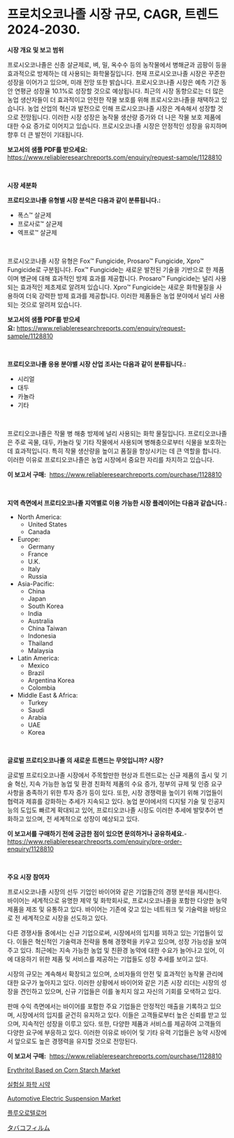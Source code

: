 <p><h1>프로치오코나졸 시장 규모, CAGR, 트렌드 2024-2030.</h1></p><p><strong>시장 개요 및 보고 범위</strong></p>
<p><p>프로시오코나졸은 신종 살균제로, 벼, 밀, 옥수수 등의 농작물에서 병해균과 곰팡이 등을 효과적으로 방제하는 데 사용되는 화학물질입니다. 현재 프로시오코나졸 시장은 꾸준한 성장을 이어가고 있으며, 미래 전망 또한 밝습니다. 프로시오코나졸 시장은 예측 기간 동안 연평균 성장율 10.1%로 성장할 것으로 예상됩니다. 최근의 시장 동향으로는 더 많은 농업 생산자들이 더 효과적이고 안전한 작물 보호를 위해 프로시오코나졸을 채택하고 있습니다. 농업 산업의 혁신과 발전으로 인해 프로시오코나졸 시장은 계속해서 성장할 것으로 전망됩니다. 이러한 시장 성장은 농작물 생산량 증가와 더 나은 작물 보호 제품에 대한 수요 증가로 이어지고 있습니다. 프로시오코나졸 시장은 안정적인 성장을 유지하며 향후 더 큰 발전이 기대됩니다.</p></p>
<p><strong>보고서의 샘플 PDF를 받으세요:</strong> <a href="https://www.reliableresearchreports.com/enquiry/request-sample/1128810">https://www.reliableresearchreports.com/enquiry/request-sample/1128810</a></p>
<p>&nbsp;</p>
<p><strong>시장 세분화</strong></p>
<p><strong>프로티오코나졸 유형별 시장 분석은 다음과 같이 분류됩니다.:</strong></p>
<p><ul><li>폭스™ 살균제</li><li>프로사로™ 살균제</li><li>엑프로™ 살균제</li></ul></p>
<p>&nbsp;</p>
<p><p>프로시오코나졸 시장 유형은 Fox™ Fungicide, Prosaro™ Fungicide, Xpro™ Fungicide로 구분됩니다. Fox™ Fungicide는 새로운 발전된 기술을 기반으로 한 제품이며 병균에 대해 효과적인 방제 효과를 제공합니다. Prosaro™ Fungicide는 널리 사용되는 효과적인 제초제로 알려져 있습니다. Xpro™ Fungicide는 새로운 화학물질을 사용하여 더욱 강력한 방제 효과를 제공합니다. 이러한 제품들은 농업 분야에서 널리 사용되는 것으로 알려져 있습니다.</p></p>
<p><strong>보고서의 샘플 PDF를 받으세요:</strong>&nbsp;<a href="https://www.reliableresearchreports.com/enquiry/request-sample/1128810">https://www.reliableresearchreports.com/enquiry/request-sample/1128810</a></p>
<p>&nbsp;</p>
<p><strong> 프로티오코나졸 응용 분야별 시장 산업 조사는 다음과 같이 분류됩니다.:</strong></p>
<p><ul><li>시리얼</li><li>대두</li><li>카놀라</li><li>기타</li></ul></p>
<p>&nbsp;</p>
<p><p>프로티오코나졸은 작물 병 해충 방제에 널리 사용되는 화학 물질입니다. 프로티오코나졸은 주로 곡물, 대두, 카놀라 및 기타 작물에서 사용되며 병해충으로부터 식물을 보호하는 데 효과적입니다. 특히 작물 생산량을 높이고 품질을 향상시키는 데 큰 역할을 합니다. 이러한 이유로 프로티오코나졸은 농업 시장에서 중요한 자리를 차지하고 있습니다.</p></p>
<p><strong>이 보고서 구매:</strong>&nbsp; <a href="https://www.reliableresearchreports.com/purchase/1128810">https://www.reliableresearchreports.com/purchase/1128810</a></p>
<p>&nbsp;</p>
<p><strong>지역 측면에서 프로티오코나졸 지역별로 이용 가능한 시장 플레이어는 다음과 같습니다.:</strong></p>
<p><ul>
    <li>
        North America:
        <ul>
            <li>United States</li>
            <li>Canada</li>
        </ul>
    </li>
    <li>
        Europe:
        <ul>
            <li>Germany</li>
            <li>France</li>
            <li>U.K.</li>
            <li>Italy</li>
            <li>Russia</li>
        </ul>
    </li>
    <li>
        Asia-Pacific:
        <ul>
            <li>China</li>
            <li>Japan</li>
            <li>South Korea</li>
            <li>India</li>
            <li>Australia</li>
            <li>China Taiwan</li>
            <li>Indonesia</li>
            <li>Thailand</li>
            <li>Malaysia</li>
        </ul>
    </li>
    <li>
        Latin America:
        <ul>
            <li>Mexico</li>
            <li>Brazil</li>
            <li>Argentina Korea</li>
            <li>Colombia</li>
        </ul>
    </li>
    <li>
        Middle East & Africa:
        <ul>
            <li>Turkey</li>
            <li>Saudi</li>
            <li>Arabia</li>
            <li>UAE</li>
            <li>Korea</li>
        </ul>
    </li>
    </ul></p>
<p>&nbsp;</p>
<p><strong>글로벌 프로티오코나졸 의 새로운 트렌드는 무엇입니까? 시장?</strong></p>
<p><p>글로벌 프로티오코나졸 시장에서 주목할만한 현상과 트렌드로는 신규 제품의 출시 및 기술 혁신, 지속 가능한 농업 및 환경 친화적 제품의 수요 증가, 정부의 규제 및 인증 요구 사항을 충족하기 위한 투자 증가 등이 있다. 또한, 시장 경쟁력을 높이기 위해 기업들이 협력과 제휴를 강화하는 추세가 지속되고 있다. 농업 분야에서의 디지털 기술 및 인공지능의 도입도 빠르게 확대되고 있어, 프로티오코나졸 시장도 이러한 추세에 발맞추어 변화하고 있으며, 전 세계적으로 성장이 예상되고 있다.</p></p>
<p><strong>이 보고서를 구매하기 전에 궁금한 점이 있으면 문의하거나 공유하세요.</strong>- <a href="https://www.reliableresearchreports.com/enquiry/pre-order-enquiry/1128810">https://www.reliableresearchreports.com/enquiry/pre-order-enquiry/1128810</a></p>
<p>&nbsp;</p>
<p><strong>주요 시장 참여자</strong></p>
<p><p>프로시오코나졸 시장의 선두 기업인 바이어와 같은 기업들간의 경쟁 분석을 제시한다. 바이어는 세계적으로 유명한 제약 및 화학회사로, 프로시오코나졸을 포함한 다양한 농약 제품을 제조 및 유통하고 있다. 바이어는 기존에 갖고 있는 네트워크 및 기술력을 바탕으로 전 세계적으로 시장을 선도하고 있다.</p><p>다른 경쟁사들 중에서는 신규 기업으로써, 시장에서의 입지를 꾀하고 있는 기업들이 있다. 이들은 혁신적인 기술력과 전략을 통해 경쟁력을 키우고 있으며, 성장 가능성을 보여주고 있다. 최근에는 지속 가능한 농업 및 친환경 농약에 대한 수요가 늘어나고 있어, 이에 대응하기 위한 제품 및 서비스를 제공하는 기업들도 성장 추세를 보이고 있다.</p><p>시장의 규모는 계속해서 확장되고 있으며, 소비자들의 안전 및 효과적인 농작물 관리에 대한 요구가 높아지고 있다. 이러한 상황에서 바이어와 같은 기존 시장 리더는 시장의 성장을 견인하고 있으며, 신규 기업들은 이를 놓치지 않고 자신의 기회를 모색하고 있다.</p><p>판매 수익 측면에서는 바이어를 포함한 주요 기업들은 안정적인 매출을 기록하고 있으며, 시장에서의 입지를 굳건히 유지하고 있다. 이들은 고객들로부터 높은 신뢰를 받고 있으며, 지속적인 성장을 이루고 있다. 또한, 다양한 제품과 서비스를 제공하여 고객들의 다양한 요구에 부응하고 있다. 이러한 이유로 바이어 및 기타 유력 기업들은 농약 시장에서 앞으로도 높은 경쟁력을 유지할 것으로 전망된다.</p></p>
<p><strong>이 보고서 구매:</strong>&nbsp;&nbsp;<a href="https://www.reliableresearchreports.com/purchase/1128810">https://www.reliableresearchreports.com/purchase/1128810</a></p>
<p><p><a href="https://github.com/gulaimolin/Market-Research-Report-List-3/blob/main/erythritol-based-on-corn-starch-market.md">Erythritol Based on Corn Starch Market</a></p><p><a href="https://github.com/lzrvbyqzftro57/Market-Research-Report-List-1/blob/main/5386474150.md">실험실 화학 시약</a></p><p><a href="https://issuu.com/reportprime-2/docs/automotive-electric-suspension-market-size-2030.pp">Automotive Electric Suspension Market</a></p><p><a href="https://github.com/vs019sa3m8x/Market-Research-Report-List-1/blob/main/7331141151.md">플루오로텔로머</a></p><p><a href="https://medium.com/@royfoote921/%E3%82%BF%E3%83%90%E3%82%B3%E6%98%A0%E7%94%BB%E5%B8%82%E5%A0%B4-%E5%B8%82%E5%A0%B4cagr-%E5%B8%82%E5%A0%B4%E5%8B%95%E5%90%91-%E3%81%8A%E3%82%88%E3%81%B3%E6%88%90%E9%95%B7%E6%88%A6%E7%95%A5%E3%81%AB%E9%96%A2%E3%81%99%E3%82%8B%E6%B4%9E%E5%AF%9F-1071bf96c572">タバコフィルム</a></p></p>
